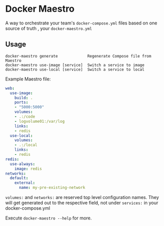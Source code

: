 # Docker Maestro
A way to orchestrate your team's `docker-compose.yml` files based on one source of truth , your `docker-maestro.yml`

## Usage
```
docker-maestro generate             Regenerate Compose file from Maestro
docker-maestro use-image [service]  Switch a service to image
docker-maestro use-local [service]  Switch a service to local
```

Example Maestro file:
```yaml
web:
  use-image:
    build: .
    ports:
    - "5000:5000"
    volumes:
    - .:/code
    - logvolume01:/var/log
    links:
    - redis
  use-local:
    volumes:
    - .:/local
    links:
    - redis
redis:
  use-always:
    image: redis
networks:
  default:
    external:
      name: my-pre-existing-network
```

`volumes:` and `networks:` are reserved top level configuration names. They will get generated out to the respective field, not under `services:` in your docker-compose.yml

Execute `docker-maestro --help` for more.